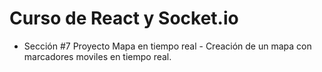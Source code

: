 # Curso de React y Socket.io
 - Sección #7 Proyecto Mapa en tiempo real - Creación de un mapa con marcadores moviles en tiempo real.
